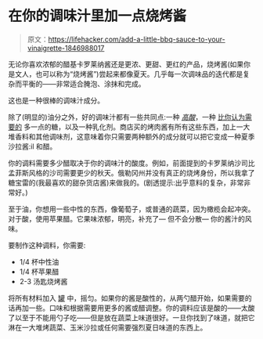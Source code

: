 # 在你的调味汁里加一点烧烤酱

> 原文：<https://lifehacker.com/add-a-little-bbq-sauce-to-your-vinaigrette-1846988017>

无论你喜欢浓郁的醋基卡罗莱纳酱还是更浓、更甜、更红的产品，烧烤酱(如果你是文人，也可以称为“烧烤酱”)尝起来都像夏天。几乎每一次调味品的迭代都是复杂而平衡的——非常适合腌泡、涂抹和完成。



这也是一种很棒的调味汁成分。

除了(明显的)油分之外，好的调味汁都有一些共同点:一种 [*高酸*](https://lifehacker.com/vinaigrettes-need-way-less-oil-than-you-think-1837655884)，一种 [比你认为需要的](https://lifehacker.com/why-you-should-always-add-a-bit-of-sugar-to-salad-dress-1786074509) 多一点的糖，以及一种乳化剂。商店买的烤肉酱有所有这些东西，加上一大堆香料和其他调味剂，这意味着你只需要两种额外的成分就可以把它变成一种夏季沙拉酱:il 和醋。

你的调料需要多少醋取决于你的调味汁的酸度。例如，前面提到的卡罗莱纳沙司比孟菲斯风格的沙司需要更少的秋天。俄勒冈州并没有真正的烧烤身份，所以我拿了糖宝雷的(我最喜欢的甜杂货店酱)来做我的。(剧透提示:出乎意料的复杂，非常非常好。)

至于油，你想用一些中性的东西，像葡萄子，或普通的蔬菜，因为橄榄会起冲突。对于酸，使用苹果醋。它果味浓郁，明亮，补充了— 但不会分散— 你的酱汁的风味。

要制作这种调料，你需要:

*   1/4 杯中性油
*   1/4 杯苹果醋
*   2-3 汤匙烧烤酱

将所有材料加入 [罐](https://lifehacker.com/a-mason-jar-is-the-only-tool-you-need-for-perfectly-emu-1796819745) 中，摇匀。如果你的酱是酸性的，从两勺醋开始，如果需要的话再加一些。口味和根据需要用更多的酱或醋调整。你的调料应该是酸的——太酸了以至于不能用勺子吃——但是放在蔬菜上味道很好。一旦你找到了味道，就把它淋在一大堆烤蔬菜、玉米沙拉或任何需要强烈夏日味道的东西上。